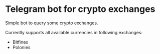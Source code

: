# Telegram bot for crypto exchanges

Simple bot to query some crypto exchanges.

Currently supports all available currencies in following exchanges:

* Bitfinex
* Polonies